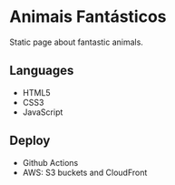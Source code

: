 # Animais Fantásticos 

Static page about fantastic animals.

## Languages

<ul>
<li>HTML5</li>
<li>CSS3</li>
<li>JavaScript</li>
</ul>

## Deploy

<ul>
<li>Github Actions</li>
<li>AWS: S3 buckets and CloudFront</li>
</ul>
